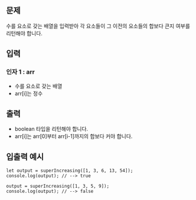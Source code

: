 ## 문제

수를 요소로 갖는 배열을 입력받아 각 요소들이 그 이전의 요소들의 합보다 큰지 여부를 리턴해야 합니다.

## 입력

### 인자 1 : arr
- 수를 요소로 갖는 배열
- arr[i]는 정수

## 출력

- boolean 타입을 리턴해야 합니다.
- arr[i]는 arr[0]부터 arr[i-1]까지의 합보다 커야 합니다.

## 입출력 예시

```
let output = superIncreasing([1, 3, 6, 13, 54]);
console.log(output); // --> true

output = superIncreasing([1, 3, 5, 9]);
console.log(output); // --> false
```
